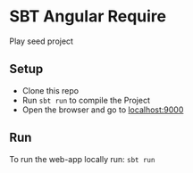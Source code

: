SBT Angular Require 
======================

Play seed project

Setup
-----

* Clone this repo
* Run `sbt run` to compile the Project
* Open the browser and go to [localhost:9000](http://localhost:9000/)

Run
---

To run the web-app locally run: `sbt run`
